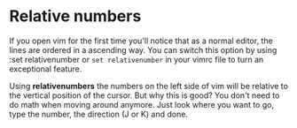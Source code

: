 # Relative numbers

If you open vim for the first time you'll notice that as a normal editor, the lines are ordered in a ascending way. You can switch this option by using :set relativenumber or `set relativenumber` in your vimrc file to turn an exceptional feature.

Using **relativenumbers** the numbers on the left side of vim will be relative to the vertical position of the cursor. But why this is good? You don't need to do math when moving around anymore. Just look where you want to go, type the number, the direction (J or K) and done.

